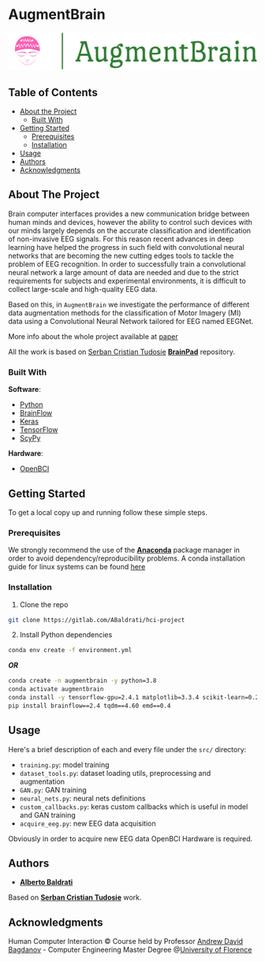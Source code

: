 # AugmentBrain

![](logo/logo_large.png "Logo")


## Table of Contents

* [About the Project](#about-the-project)
  * [Built With](#built-with)
* [Getting Started](#getting-started)
  * [Prerequisites](#prerequisites)
  * [Installation](#installation)
* [Usage](#usage)
* [Authors](#authors)
* [Acknowledgments](#acknowledgments)


## About The Project
Brain computer interfaces provides a new communication bridge between human minds and devices, however the ability to control such devices with our minds largely depends on the accurate classification and identification of non-invasive EEG signals. For this reason recent advances in deep learning have helped the progress in such field with convolutional neural networks that are becoming the new cutting edges tools to tackle the problem of EEG recognition. In order to successfully train a convolutional neural network a large amount of data are needed and due to the strict requirements for subjects and experimental environments, it is difficult to collect large-scale and high-quality EEG data.

Based on this, in ```AugmentBrain``` we investigate the performance of different data augmentation methods for the classification of Motor Imagery (MI) data using a Convolutional Neural Network tailored for EEG named EEGNet.

More info about the whole project available at [paper](https://gitlab.com/ABaldrati/hci-project/-/blob/master/docs/AugmentBrain.pdf)

All the work is based on [Serban Cristian Tudosie](https://github.com/CrisSherban) [**BrainPad**](https://github.com/CrisSherban/BrainPad) repository.


### Built With
**Software**:
* [Python](https://www.python.org/)
* [BrainFlow](https://brainflow.org/)
* [Keras](https://keras.io/)
* [TensorFlow](https://www.tensorflow.org/)
* [ScyPy](https://www.scipy.org/)

**Hardware**:
* [OpenBCI](https://shop.openbci.com/collections/frontpage)




## Getting Started

To get a local copy up and running follow these simple steps.

### Prerequisites

We strongly recommend the use of the [**Anaconda**](https://www.anaconda.com/) package manager in order to avoid dependency/reproducibility problems.
A conda installation guide for linux systems can be found [here](https://docs.conda.io/projects/conda/en/latest/user-guide/install/linux.html)

### Installation
 
1. Clone the repo
```sh
git clone https://gitlab.com/ABaldrati/hci-project
```
2. Install Python dependencies
```sh
conda env create -f environment.yml
```

***OR***

```sh
conda create -n augmentbrain -y python=3.8
conda activate augmentbrain
conda install -y tensorflow-gpu=2.4.1 matplotlib=3.3.4 scikit-learn=0.24.1
pip install brainflow==2.4 tqdm==4.60 emd==0.4
```

## Usage
Here's a brief description of each and every file under the ```src/``` directory:

* ```training.py```: model training
* ```dataset_tools.py```: dataset loading utils, preprocessing and augmentation
* ```GAN.py```: GAN training
* ```neural_nets.py```: neural nets definitions
* ```custom_callbacks.py```: keras custom callbacks which is useful in model and GAN training
* ```acquire_eeg.py```: new EEG data acquisition

Obviously in order to acquire new EEG data OpenBCI Hardware is required.


## Authors

* [**Alberto Baldrati**](https://github.com/ABaldrati)

Based on [**Serban Cristian Tudosie**](https://github.com/CrisSherban) work.


## Acknowledgments
Human Computer Interaction © Course held by Professor [Andrew David Bagdanov](https://scholar.google.com/citations?user=_Fk4YUcAAAAJ) - Computer Engineering Master Degree @[University of Florence](https://www.unifi.it/changelang-eng.html)
